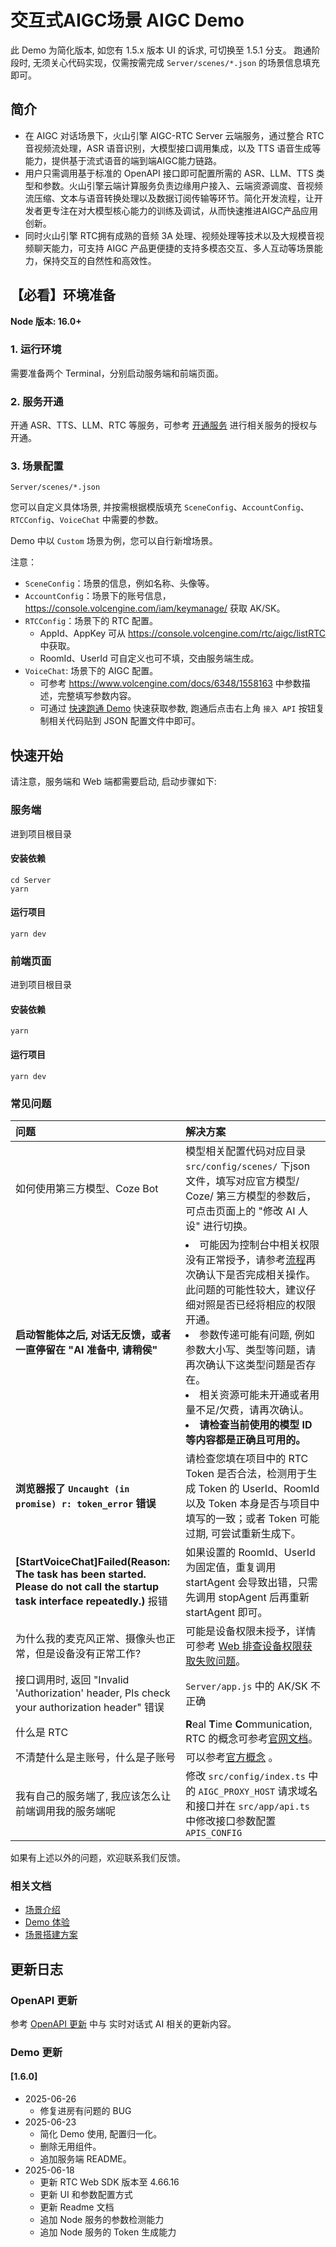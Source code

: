 # 交互式AIGC场景 AIGC Demo

此 Demo 为简化版本, 如您有 1.5.x 版本 UI 的诉求, 可切换至 1.5.1 分支。
跑通阶段时, 无须关心代码实现，仅需按需完成 `Server/scenes/*.json` 的场景信息填充即可。

## 简介
- 在 AIGC 对话场景下，火山引擎 AIGC-RTC Server 云端服务，通过整合 RTC 音视频流处理，ASR 语音识别，大模型接口调用集成，以及 TTS 语音生成等能力，提供基于流式语音的端到端AIGC能力链路。
- 用户只需调用基于标准的 OpenAPI 接口即可配置所需的 ASR、LLM、TTS 类型和参数。火山引擎云端计算服务负责边缘用户接入、云端资源调度、音视频流压缩、文本与语音转换处理以及数据订阅传输等环节。简化开发流程，让开发者更专注在对大模型核心能力的训练及调试，从而快速推进AIGC产品应用创新。     
- 同时火山引擎 RTC拥有成熟的音频 3A 处理、视频处理等技术以及大规模音视频聊天能力，可支持 AIGC 产品更便捷的支持多模态交互、多人互动等场景能力，保持交互的自然性和高效性。 

## 【必看】环境准备
**Node 版本: 16.0+**

### 1. 运行环境
需要准备两个 Terminal，分别启动服务端和前端页面。

### 2. 服务开通
开通 ASR、TTS、LLM、RTC 等服务，可参考 [开通服务](https://www.volcengine.com/docs/6348/1315561?s=g) 进行相关服务的授权与开通。

### 3. 场景配置
`Server/scenes/*.json`

您可以自定义具体场景, 并按需根据模版填充 `SceneConfig`、`AccountConfig`、`RTCConfig`、`VoiceChat` 中需要的参数。

Demo 中以 `Custom` 场景为例，您可以自行新增场景。

注意：
- `SceneConfig`：场景的信息，例如名称、头像等。
- `AccountConfig`：场景下的账号信息，https://console.volcengine.com/iam/keymanage/ 获取 AK/SK。
- `RTCConfig`：场景下的 RTC 配置。
    - AppId、AppKey 可从 https://console.volcengine.com/rtc/aigc/listRTC 中获取。
    - RoomId、UserId 可自定义也可不填，交由服务端生成。
- `VoiceChat`: 场景下的 AIGC 配置。
    - 可参考 https://www.volcengine.com/docs/6348/1558163 中参数描述，完整填写参数内容。
    - 可通过 [快速跑通 Demo](https://console.volcengine.com/rtc/aigc/run?s=g) 快速获取参数, 跑通后点击右上角 `接入 API` 按钮复制相关代码贴到 JSON 配置文件中即可。

## 快速开始
请注意，服务端和 Web 端都需要启动, 启动步骤如下:
### 服务端
进到项目根目录
#### 安装依赖
```shell
cd Server
yarn
```
#### 运行项目
```shell
yarn dev
```

### 前端页面
进到项目根目录
#### 安装依赖
```shell
yarn
```
#### 运行项目
```shell
yarn dev
```

### 常见问题
| 问题 | 解决方案 |
| :-- | :-- |
| 如何使用第三方模型、Coze Bot | 模型相关配置代码对应目录 `src/config/scenes/` 下json 文件，填写对应官方模型/ Coze/ 第三方模型的参数后，可点击页面上的 "修改 AI 人设" 进行切换。 |
| **启动智能体之后, 对话无反馈，或者一直停留在 "AI 准备中, 请稍侯"** | <li>可能因为控制台中相关权限没有正常授予，请参考[流程](https://www.volcengine.com/docs/6348/1315561?s=g)再次确认下是否完成相关操作。此问题的可能性较大，建议仔细对照是否已经将相应的权限开通。</li><li>参数传递可能有问题, 例如参数大小写、类型等问题，请再次确认下这类型问题是否存在。</li><li>相关资源可能未开通或者用量不足/欠费，请再次确认。</li><li>**请检查当前使用的模型 ID 等内容都是正确且可用的。**</li> |
| **浏览器报了 `Uncaught (in promise) r: token_error` 错误** | 请检查您填在项目中的 RTC Token 是否合法，检测用于生成 Token 的 UserId、RoomId 以及 Token 本身是否与项目中填写的一致；或者 Token 可能过期, 可尝试重新生成下。 |
| **[StartVoiceChat]Failed(Reason: The task has been started. Please do not call the startup task interface repeatedly.)** 报错 | 如果设置的 RoomId、UserId 为固定值，重复调用 startAgent 会导致出错，只需先调用 stopAgent 后再重新 startAgent 即可。 |
| 为什么我的麦克风正常、摄像头也正常，但是设备没有正常工作? | 可能是设备权限未授予，详情可参考 [Web 排查设备权限获取失败问题](https://www.volcengine.com/docs/6348/1356355?s=g)。 |
| 接口调用时, 返回 "Invalid 'Authorization' header, Pls check your authorization header" 错误 | `Server/app.js` 中的 AK/SK 不正确 |
| 什么是 RTC | **R**eal **T**ime **C**ommunication, RTC 的概念可参考[官网文档](https://www.volcengine.com/docs/6348/66812?s=g)。 |
| 不清楚什么是主账号，什么是子账号 | 可以参考[官方概念](https://www.volcengine.com/docs/6257/64963?hyperlink_open_type=lark.open_in_browser&s=g) 。|
| 我有自己的服务端了, 我应该怎么让前端调用我的服务端呢 | 修改 `src/config/index.ts` 中的 `AIGC_PROXY_HOST` 请求域名和接口并在 `src/app/api.ts` 中修改接口参数配置 `APIS_CONFIG` |

如果有上述以外的问题，欢迎联系我们反馈。

### 相关文档
- [场景介绍](https://www.volcengine.com/docs/6348/1310537?s=g)
- [Demo 体验](https://www.volcengine.com/docs/6348/1310559?s=g)
- [场景搭建方案](https://www.volcengine.com/docs/6348/1310560?s=g)

## 更新日志

### OpenAPI 更新
参考 [OpenAPI 更新](https://www.volcengine.com/docs/6348/116363?s=g) 中与 实时对话式 AI 相关的更新内容。

### Demo 更新

#### [1.6.0]
- 2025-06-26
    - 修复进房有问题的 BUG
- 2025-06-23
    - 简化 Demo 使用, 配置归一化。
    - 删除无用组件。
    - 追加服务端 README。
- 2025-06-18
    - 更新 RTC Web SDK 版本至 4.66.16
    - 更新 UI 和参数配置方式
    - 更新 Readme 文档
    - 追加 Node 服务的参数检测能力
    - 追加 Node 服务的 Token 生成能力